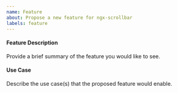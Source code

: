 ```yaml
---
name: Feature
about: Propose a new feature for ngx-scrollbar
labels: feature
---
```

 
#### Feature Description

Provide a brief summary of the feature you would like to see.

#### Use Case

Describe the use case(s) that the proposed feature would enable.
